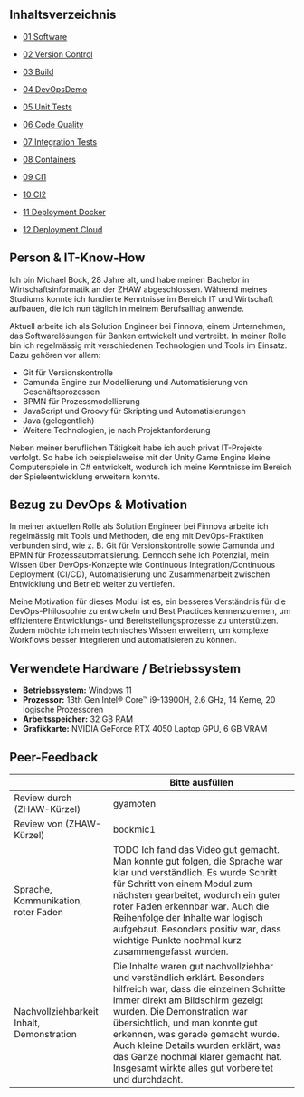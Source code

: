 

## Inhaltsverzeichnis






- [01 Software](https://github.com/mosazhaw/DevOps-01-Software)


- [02 Version Control](https://github.com/mosazhaw/DevOps-02-Version-Control)


- [03 Build](https://github.com/mosazhaw/DevOps-03-Build)


- [04 DevOpsDemo](https://github.com/mosazhaw/DevOps-04-DevOpsDemo)


- [05 Unit Tests](https://github.com/mosazhaw/DevOps-05-Unit-Tests)


- [06 Code Quality](https://github.com/mosazhaw/DevOps-06-Code-Quality)


- [07 Integration Tests](https://github.com/mosazhaw/DevOps-07-Integration-Tests)


- [08 Containers](https://github.com/mosazhaw/DevOps-08-Containers)


- [09 CI1](https://github.com/mosazhaw/DevOps-09-CI1)


- [10 CI2](https://github.com/mosazhaw/DevOps-10-CI2)


- [11 Deployment Docker](https://github.com/mosazhaw/DevOps-11-Deployment-Docker)


- [12 Deployment Cloud](https://github.com/mosazhaw/DevOps-12-Deployment-Cloud)




## Person & IT-Know-How

Ich bin Michael Bock, 28 Jahre alt, und habe meinen Bachelor in Wirtschaftsinformatik an der ZHAW abgeschlossen. Während meines Studiums konnte ich fundierte Kenntnisse im Bereich IT und Wirtschaft aufbauen, die ich nun täglich in meinem Berufsalltag anwende.

Aktuell arbeite ich als Solution Engineer bei Finnova, einem Unternehmen, das Softwarelösungen für Banken entwickelt und vertreibt. In meiner Rolle bin ich regelmässig mit verschiedenen Technologien und Tools im Einsatz. Dazu gehören vor allem:

- Git für Versionskontrolle
- Camunda Engine zur Modellierung und Automatisierung von Geschäftsprozessen
- BPMN für Prozessmodellierung
- JavaScript und Groovy für Skripting und Automatisierungen
- Java (gelegentlich)
- Weitere Technologien, je nach Projektanforderung

Neben meiner beruflichen Tätigkeit habe ich auch privat IT-Projekte verfolgt. So habe ich beispielsweise mit der Unity Game Engine kleine Computerspiele in C# entwickelt, wodurch ich meine Kenntnisse im Bereich der Spieleentwicklung erweitern konnte.

## Bezug zu DevOps & Motivation

In meiner aktuellen Rolle als Solution Engineer bei Finnova arbeite ich regelmässig mit Tools und Methoden, die eng mit DevOps-Praktiken verbunden sind, wie z. B. Git für Versionskontrolle sowie Camunda und BPMN für Prozessautomatisierung. Dennoch sehe ich Potenzial, mein Wissen über DevOps-Konzepte wie Continuous Integration/Continuous Deployment (CI/CD), Automatisierung und Zusammenarbeit zwischen Entwicklung und Betrieb weiter zu vertiefen.

Meine Motivation für dieses Modul ist es, ein besseres Verständnis für die DevOps-Philosophie zu entwickeln und Best Practices kennenzulernen, um effizientere Entwicklungs- und Bereitstellungsprozesse zu unterstützen. Zudem möchte ich mein technisches Wissen erweitern, um komplexe Workflows besser integrieren und automatisieren zu können.

## Verwendete Hardware / Betriebssystem

- **Betriebssystem:** Windows 11
- **Prozessor:** 13th Gen Intel® Core™ i9-13900H, 2.6 GHz, 14 Kerne, 20 logische Prozessoren
- **Arbeitsspeicher:** 32 GB RAM
- **Grafikkarte:** NVIDIA GeForce RTX 4050 Laptop GPU, 6 GB VRAM


## Peer-Feedback

|                                | **Bitte ausfüllen**         |
|--------------------------------|-----------------------------|
| Review durch (ZHAW-Kürzel)     |         gyamoten            |
| Review von (ZHAW-Kürzel)       |         bockmic1            |
| Sprache, Kommunikation, roter Faden | TODO         Ich fand das Video gut gemacht. Man konnte gut folgen, die Sprache war klar und verständlich. Es wurde Schritt für Schritt von einem Modul zum nächsten gearbeitet, wodurch ein guter roter Faden erkennbar war. Auch die Reihenfolge der Inhalte war logisch aufgebaut. Besonders positiv war, dass wichtige Punkte nochmal kurz zusammengefasst wurden.               |
| Nachvollziehbarkeit Inhalt, Demonstration | Die Inhalte waren gut nachvollziehbar und verständlich erklärt. Besonders hilfreich war, dass die einzelnen Schritte immer direkt am Bildschirm gezeigt wurden. Die Demonstration war übersichtlich, und man konnte gut erkennen, was gerade gemacht wurde. Auch kleine Details wurden erklärt, was das Ganze nochmal klarer gemacht hat. Insgesamt wirkte alles gut vorbereitet und durchdacht.                |
